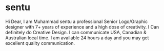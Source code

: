 # sentu
Hi Dear,  I am Muhammad sentu a professional Senior Logo/Graphic designer with 7+ years of experience and a high dose of creativity.  I Can definitely do Creative Design. I can communicate USA, Canadian &amp; Australian local time. I am available 24 hours a day and you may get excellent quality communication. 

